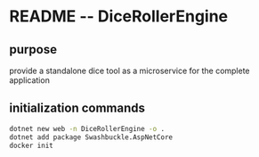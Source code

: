 # README -- DiceRollerEngine

## purpose

provide a standalone dice tool as a microservice for the complete application

## initialization commands

```bash
dotnet new web -n DiceRollerEngine -o .
dotnet add package Swashbuckle.AspNetCore
docker init
```
